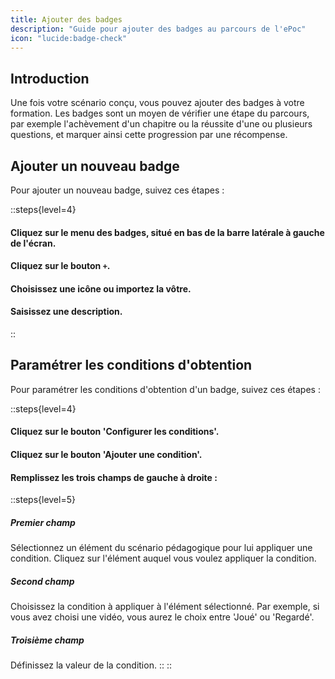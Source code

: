 ```yaml
---
title: Ajouter des badges
description: "Guide pour ajouter des badges au parcours de l'ePoc"
icon: "lucide:badge-check"
---
```


## Introduction

Une fois votre scénario conçu, vous pouvez ajouter des badges à votre formation. Les badges sont un moyen de vérifier une étape du parcours, par exemple l'achèvement d'un chapitre ou la réussite d'une ou plusieurs questions, et marquer ainsi cette progression par une récompense.

## Ajouter un nouveau badge

Pour ajouter un nouveau badge, suivez ces étapes :


::steps{level=4}
#### Cliquez sur le menu des badges, situé en bas de la barre latérale à gauche de l'écran.

#### Cliquez sur le bouton `+`.

#### Choisissez une icône ou importez la vôtre.

#### Saisissez une description.
::

## Paramétrer les conditions d'obtention

Pour paramétrer les conditions d'obtention d'un badge, suivez ces étapes :

::steps{level=4}
#### Cliquez sur le bouton 'Configurer les conditions'.

#### Cliquez sur le bouton 'Ajouter une condition'.

#### Remplissez les trois champs de gauche à droite :
::steps{level=5}
##### Premier champ
Sélectionnez un élément du scénario pédagogique pour lui appliquer une condition. Cliquez sur l'élément auquel vous voulez appliquer la condition.

##### Second champ
Choisissez la condition à appliquer à l'élément sélectionné. Par exemple, si vous avez choisi une vidéo, vous aurez le choix entre 'Joué' ou 'Regardé'.

##### Troisième champ
Définissez la valeur de la condition.
::
::
